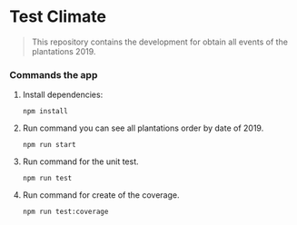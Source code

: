 # Test Climate

> This repository contains the development for obtain all events of the plantations 2019.

### Commands the app

1. Install dependencies:

    ```
    npm install
    ```

1. Run command you can see all plantations order by date of 2019.

    ```
    npm run start
    ```

1. Run command for the unit test.

    ```
    npm run test
    ```

1. Run command for create of the coverage.

    ```
    npm run test:coverage
    ```

